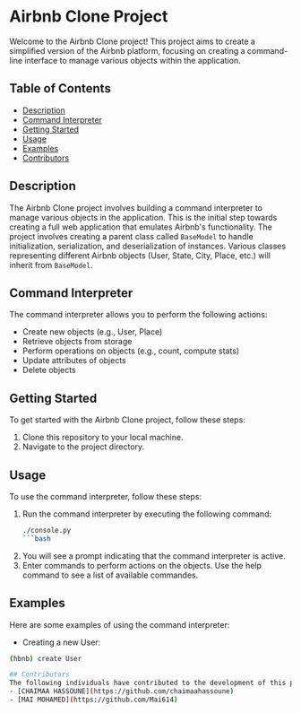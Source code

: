 # Airbnb Clone Project

Welcome to the Airbnb Clone project! This project aims to create a simplified version of the Airbnb platform, focusing on creating a command-line interface to manage various objects within the application.

## Table of Contents

- [Description](#description)
- [Command Interpreter](#command-interpreter)
- [Getting Started](#getting-started)
- [Usage](#usage)
- [Examples](#examples)
- [Contributors](#contributors)

## Description

The Airbnb Clone project involves building a command interpreter to manage various objects in the application. This is the initial step towards creating a full web application that emulates Airbnb's functionality. The project involves creating a parent class called `BaseModel` to handle initialization, serialization, and deserialization of instances. Various classes representing different Airbnb objects (User, State, City, Place, etc.) will inherit from `BaseModel`.

## Command Interpreter

The command interpreter allows you to perform the following actions:

- Create new objects (e.g., User, Place)
- Retrieve objects from storage
- Perform operations on objects (e.g., count, compute stats)
- Update attributes of objects
- Delete objects

## Getting Started

To get started with the Airbnb Clone project, follow these steps:

1. Clone this repository to your local machine.
2. Navigate to the project directory.

## Usage

To use the command interpreter, follow these steps:

1. Run the command interpreter by executing the following command:
   ```bash
   ./console.py
   ```bash
2. You will see a prompt indicating that the command interpreter is active.
3. Enter commands to perform actions on the objects. Use the help command to see a list of available commandes.

## Examples
Here are some examples of using the command interpreter:
- Creating a new User: 
```bash
(hbnb) create User

## Contributors 
The following individuals have contributed to the development of this project:
- [CHAIMAA HASSOUNE](https://github.com/chaimaahassoune)
- [MAI MOHAMED](https://github.com/Mai614)

